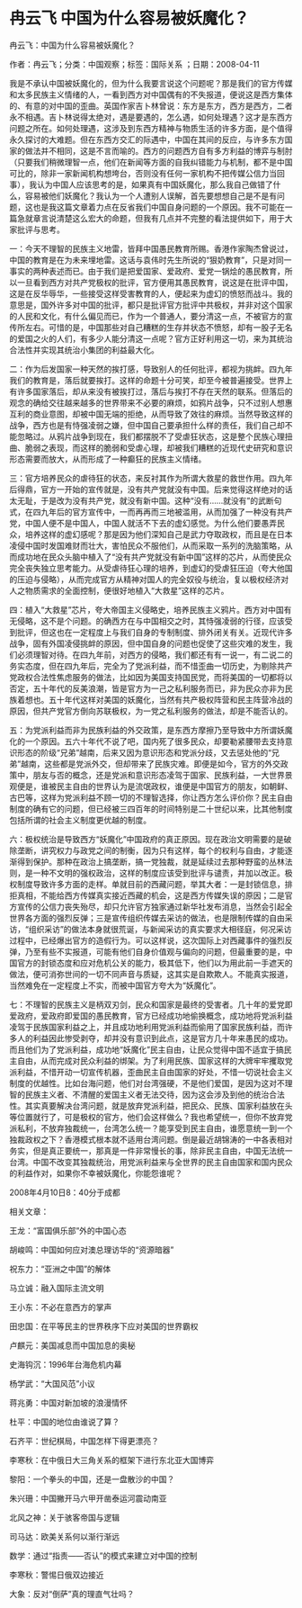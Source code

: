 # 冉云飞  中国为什么容易被妖魔化？  
  
冉云飞：中国为什么容易被妖魔化？  
作者：冉云飞；分类：中国观察；标签：国际关系 ；日期：2008-04-11  
我是不承认中国被妖魔化的，但为什么我要言说这个问题呢？那是我们的官方传媒和太多民族主义情绪的人，一看到西方对中国偶有的不失报道，便说这是西方集体的、有意的对中国的歪曲。英国作家吉卜林曾说：东方是东方，西方是西方，二者永不相遇。吉卜林说得太绝对，遇是要遇的，怎么遇，如何处理遇？这才是东西方问题之所在。如何处理遇，这涉及到东西方精神与物质生活的许多方面，是个值得永久探讨的大难题。但在东西方交汇的际遇中，中国在其间的反应，与许多东方国家的做法并不相同，这是不言而喻的。西方的问题西方自有多方利益的博弈与制肘（只要我们稍微理智一点，他们在新闻等方面的自我纠错能力与机制，都不是中国可比的，除非一家新闻机构想垮台，否则没有任何一家机构不把传媒公信力当回事），我认为中国人应该思考的是，如果真有中国妖魔化，那么我自己做错了什么，容易被他们妖魔化？我认为一个人遭别人误解，首先要想想自己是不是有问题，这也是我这篇文章着力点在反省我们中国自身问题的一个原因。我不可能在一篇急就章言说清楚这么宏大的命题，但我有几点并不完整的看法提供如下，用于大家批评与思考。  
一：今天不理智的民族主义地雷，皆拜中国愚民教育所赐。香港作家陶杰曾说过，中国的教育是在为未来埋地雷。这话与袁伟时先生所说的“狠奶教育”，只是对同一事实的两种表述而已。由于我们是把爱国家、爱政府、爱党一锅烩的愚民教育，所以一旦看到西方对共产党极权的批评，官方便用其愚民教育，说这是在批评中国，这是在反华辱华，一些接受这样受害教育的人，便起来为虚幻的愤怒而战斗。我的意思是，国外许多对中国的批评，都只是批评官方批评中共极权，并非对这个国家的人民和文化，有什么偏见而已，作为一个普通人，要分清这一点，不被官方的宣传所左右。可惜的是，中国那些对自己糟糕的生存并状态不愤怒，却有一股子无名的爱国之火的人们，有多少人能分清这一点呢？官方正好利用这一切，来为其统治合法性并实现其统治小集团的利益最大化。  
二：作为后发国家一种天然的挨打感，导致别人的任何批评，都视为挑衅。四九年我们的教育是，落后就要挨打。这样的命题十分可笑，却至今被普遍接受。世界上有许多国家落后，却从来没有被挨打过，落后与挨打不存在天然的联系。但落后的观念的确给交往越来越多的世界带来不必要的麻烦，如鸦片战争，只不过别人想惠互利的商业意图，却被中国无端的拒绝，从而导致了效往的麻烦。当然导致这样的战争，西方也是有恃强凌弱之嫌，但中国自己要承担什么样的责任，我们自己却不能忽略过。从鸦片战争到现在，我们都摆脱不了受虐狂状态，这是整个民族心理扭曲、脆弱之表现，而这样的脆弱和受虐心理，却被我们糟糕的近现代史研究和意识形态需要而放大，从而形成了一种癫狂的民族主义情绪。  
三：官方培养民众的虐待狂的状态，来反衬其作为所谓大救星的救世作用。四九年后得鼎，官方一开始的宣传就是，没有共产党就没有中国。后来觉得这样绝对的话太无耻，于是改为没有共产党，就没有新中国。这种“没有……就没有”的武断句式，在四九年后的官方宣传中，一而再再而三地被滥用，从而加强了一种没有共产党，中国人便不是中国人，中国人就活不下去的虚幻感觉。为什么他们要愚弄民众，培养这样的虚幻感呢？那是因为他们深知自己是武力夺取政权，而且是在日本凌侵中国时发国难财而壮大，害怕民众不服他们，从而采取一系列的洗脑策略，从而成功地在民众头脑中植入了“没有共产党就没有新中国”这样的芯片，从而使民众完全丧失独立思考能力。从受虐待狂心理的培养，到虚幻的受虐狂压迫（夸大他国的压迫与侵略），从而完成官方从精神对国人的完全奴役与统治，复以极权经济对人之物质需求的全面控制，便很好地植入“大救星”这样的芯片。  
四：植入“大救星”芯片，夸大帝国主义侵略史，培养民族主义鸦片。西方对中国有无侵略，这不是个问题。的确西方在与中国相交之时，其恃强凌弱的行径，应该受到批评，但这也在一定程度上与我们自身的专制制度、排外闭关有关。近现代许多战争，固有外国凌侵挑衅的原因，但中国自身的问题也促使了这些灾难的发生，我们必须理智对待。在四九年前，对西方的侵略，我们都还有有一说一，有二说二的务实态度，但在四九年后，完全为了党派利益，而不惜歪曲一切历史，为剔除共产党政权合法性焦虑服务的做法，比如因为美国支持国民党，而将美国的一切都将以否定，五十年代的反美浪潮，皆是官方为一己之私利服务而已，非为民众亦非为民族着想也。五十年代这样对美国的妖魔化，当然有共产极权阵营和民主阵营冷战的原因，但共产党官方倒向苏联极权，为一党之私利服务的做法，却是不能否认的。  
五：为党派利益而非为民族利益的外交政策，是东西方摩擦乃至导致中方所谓妖魔化的一个原因。五六十年代不说了吧，国内死了很多民众，却要勒紧腰带去支持意识形态的阶级“兄弟”越南，后来又因为意识形态和党派分歧，又去惩处他的“兄弟”越南，这些都是党派外交，但却带来了民族灾难。即便是如今，官方的外交政策中，朋友与否的概念，还是党派和意识形态凌驾于国家、民族利益，一大世界景观便是，谁被民主自由的世界认为是流氓政权，谁便是中国官方的朋友，如朝鲜、古巴等，这样为党派利益不顾一切的不理智选择，你让西方怎么评价你？民主自由制度的确有它的问题，但已经被三四百年的时间特别是二十世纪以来，比其他制度包括所谓的社会主义制度更优越的制度。  
六：极权统治是导致西方“妖魔化”中国政府的真正原因。现在政治文明需要的是破除垄断，讲究权力与政党之间的制衡，因为只有这样，每个的权利与自由，才能逐渐得到保护。那种在政治上搞垄断，搞一党独裁，就是延续过去那种野蛮的丛林法则，是一种不文明的强权政治，这样的制度应该受到批评与谴责，并加以改正。极权制度导致许多方面的走样。单就目前的西藏问题，举其大者：一是封锁信息，排拒真相，不能给西方传媒真实接近西藏的机会，这是西方传媒失误的原因；二是官方宣传的公信力丧失殆尽，却只允许官方独家通过新华社发布消息，当然会引起全世界各方面的强烈反弹；三是宣传组织传媒去采访的做法，也是限制传媒的自由采访，“组织采访”的做法本身就很荒诞，与新闻采访的真实要求大相径庭，何况采访过程中，已经爆出官方的造假行为。可以这样说，这次国际上对西藏事件的强烈反弹，乃至有些不实报道，可能有他们自身价值观与偏向的问题，但最重要的是，中国官方的封锁态度和应对危机公关的能力，极其低下，他们以为用此前一手遮天的做法，便可消弥世间的一切不同声音与质疑，这其实是自欺欺人。不能真实报道，当然难免在一定程度上不实，而被中国官方夸大为“妖魔化”。  
七：不理智的民族主义是柄双刃剑，民众和国家是最终的受害者。几十年的爱党即爱政府，爱政府即爱国的愚民教育，官方已经成功地偷换概念，成功地将党派利益凌驾于民族国家利益之上，并且成功地利用党派利益而偷用了国家民族利益，而许多人的利益因此惨受剥夺，却并没有意识到此点，这是官方几十年来愚民的成功。而且他们为了党派利益，成功地“妖魔化”民主自由，让民众觉得中国不适宜于搞民主自由，从而完成对民众利益的绑架。为了利用民族、国家这样的大牌牢牢攫取党派利益，不惜开动一切宣传机器，歪曲民主自由国家的好处，不惜一切说社会主义制度的优越性。比如台海问题，他们对台湾强硬，不是他们爱国，是因为这对不理智的民族主义者、不清醒的爱国主义者无法交待，因为这会涉及到他的统治合法性。其实真要解决台湾问题，就是放弃党派利益，把民众、民族、国家利益放在头等位置就行了，可是极权的官方，他们会这样做么？我也希望统一，但你不放弃党派私利，不放弃独裁统一，台湾怎么统一？能享受到民主自由，谁愿意统一到一个独裁政权之下？香港模式根本就不适用台湾问题。倒是最近胡锦涛的一中各表相对务实，但是真正要统一，那真是一件非常慢长的事，除非民主自由，中国无法统一台湾。中国不改变其独裁统治，用党派利益来与全世界的民主自由国家和国内民众的利益作对，如果你不幸被妖魔化，你能怨谁呢？  
2008年4月10日8：40分于成都  
  
相关文章：  
王龙：“富国俱乐部”外的中国心态  
胡峻鸣：中国如何应对澳总理访华的“资源暗器”  
祝东力：“亚洲之中国”的解体  
马立诚：融入国际主流文明  
王小东：不必在意西方的掌声  
田忠国：在平等民主的世界秩序下应对美国的世界霸权  
卢麒元：美国减息而中国加息的奥秘  
史海钩沉：1996年台海危机内幕  
杨学武：“大国风范”小议  
蒋兆勇：中国对新加坡的浪漫情怀  
杜平：中国的地位由谁说了算？  
石齐平：世纪棋局，中国怎样下得更漂亮？  
李寒秋：在中俄日大三角关系的框架下进行东北亚大国博弈  
黎阳：一个拳头的中国，还是一盘散沙的中国？  
朱兴珊：中国撇开马六甲开凿泰运河震动南亚  
北风之神：关于骇客帝国与逻辑  
司马达：欧美关系何以渐行渐远  
数学：通过“指责——否认”的模式来建立对中国的控制  
李寒秋：警惕日俄双边接近  
大象：反对“倒萨”真的理直气壮吗？
